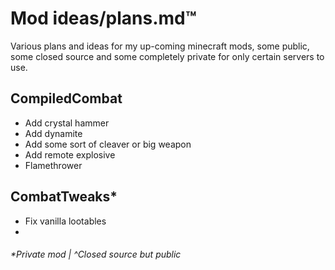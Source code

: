 # Mod ideas/plans.md™️

Various plans and ideas for my up-coming 
minecraft mods, some public, some closed source 
and some completely private for only certain 
servers to use.

## CompiledCombat
- Add crystal hammer
- Add dynamite 
- Add some sort of cleaver or big weapon
- Add remote explosive
- Flamethrower

## CombatTweaks*
- Fix vanilla lootables
- 

###### *Private mod | ^Closed source but public